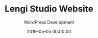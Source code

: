 ---
title: 'Lengi Studio Website'
subtitle: 'WordPress Development'
category: Coding
date: 2019-05-05 00:00:00
description:
featured_image: '/images/projects/lengi_studios/lengi_website_s.png'
---